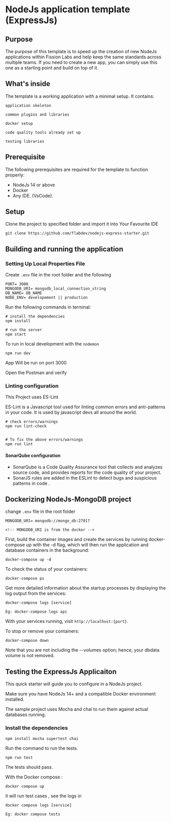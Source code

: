 # NodeJs application template (ExpressJs)

## Purpose

The purpose of this template is to speed up the creation of new NodeJs applications within Fission Labs and help keep the same standards across multiple teams. If you need to create a new app, you can simply use this one as a starting point and build on top of it.

## What's inside

The template is a working application with a minimal setup. It contains:

    application skeleton

    common plugins and libraries

    docker setup

    code quality tools already set up

    testing libraries

## Prerequisite

The following prerequisites are required for the template to function properly:

- NodeJs 14 or above
- Docker
- Any IDE. (VsCode).

## Setup

Clone the project to specified folder and import it into Your Favourite IDE

    git clone https://github.com/flabdev/nodejs-express-starter.git

## Building and running the application

### Setting Up Local Properties File

Create `.env` file in the root folder and the following

```
PORT= 3000
MONGODB_URI= mongodb_local_connection_string
DB_NAME= DB_NAME
NODE_ENV= developement || production

```

Run the following commands in terminal:

```
# install the dependencies
npm install

# run the server
npm start
```

To run in local development with the `nodemon`

```
npm run dev
```

App Will be run on port 3000

Open the Postman and verify

### Linting configuration

This Project uses ES-Lint

ES-Lint is a Javascript tool used for linting common errors and anti-patterns in your code. It is used by javascript devs all around the world.

```
# check errors/warnings
npm run lint-check


# To fix the above errors/warnings
npm run lint
```

#### SonarQube configuration

- SonarQube is a Code Quality Assurance tool that collects and analyzes source code, and provides reports for the code quality of your project.
- SonarJS rules are added in the ESLint to detect bugs and suspicious patterns in code .

## Dockerizing NodeJs-MongoDB project

change `.env` file in the root folder

```
MONGODB_URI= mongodb://mongo_db:27017

<!-- MONGODB_URI is from the docker -->
```

First, build the container images and create the services by running docker-compose up with the -d flag, which will then run the application and database containers in the background:

```
docker-compose up -d

```

To check the status of your containers:

```
docker-compose ps
```

Get more detailed information about the startup processes by displaying the log output from the services:

```
docker-compose logs [service]

Eg: docker-compose logs api

```

With your services running, visit `http://localhost:{port}`.

To stop or remove your containers:

```
docker-compose down

```

Note that you are not including the --volumes option; hence, your dbdata volume is not removed.

## Testing the ExpressJs Applicaiton

This quick starter will guide you to configure in a NodeJs project.

Make sure you have NodeJs 14+ and a compatible Docker environment installed.

The sample project uses Mocha and chai to run them against actual databases running.

### Install the dependencies

```
npm install mocha supertest chai
```

Run the command to run the tests.

```
npm run test
```

The tests should pass.

With the Docker compose :

```
docker compose up
```

it will run test cases , see the logs in

```
docker compose logs [service]

Eg: docker compose tests
```
